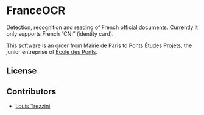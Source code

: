 # FranceOCR

Detection, recognition and reading of French official documents. Currently it only supports French “CNI” (identity card).

This software is an order from Mairie de Paris to Ponts Études Projets, the junior entreprise of [École des Ponts](https://enpc.fr).

## License

## Contributors

* [Louis Trezzini](https://github.com/LouisTrezzini/)
